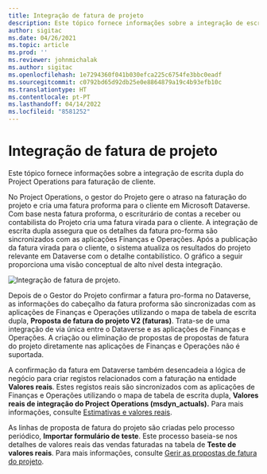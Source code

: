 ```yaml
---
title: Integração de fatura de projeto
description: Este tópico fornece informações sobre a integração de escrita dupla do Project Operations para faturação de cliente.
author: sigitac
ms.date: 04/26/2021
ms.topic: article
ms.prod: ''
ms.reviewer: johnmichalak
ms.author: sigitac
ms.openlocfilehash: 1e7294360f041b030efca225c6754fe3bbc0eadf
ms.sourcegitcommit: c0792bd65d92db25e0e8864879a19c4b93efb10c
ms.translationtype: HT
ms.contentlocale: pt-PT
ms.lasthandoff: 04/14/2022
ms.locfileid: "8581252"
---
```

# <a name="project-invoice-integration"></a>Integração de fatura de projeto

Este tópico fornece informações sobre a integração de escrita dupla do Project Operations para faturação de cliente.

No Project Operations, o gestor do Projeto gere o atraso na faturação do projeto e cria uma fatura proforma para o cliente em Microsoft Dataverse. Com base nesta fatura proforma, o escriturário de contas a receber ou contabilista do Projeto cria uma fatura virada para o cliente. A integração de escrita dupla assegura que os detalhes da fatura pro-forma são sincronizados com as aplicações Finanças e Operações. Após a publicação da fatura virada para o cliente, o sistema atualiza os resultados do projeto relevante em Dataverse com o detalhe contabilístico. O gráfico a seguir proporciona uma visão conceptual de alto nível desta integração.

   ![Integração de fatura de projeto.](./media/DW5Invoicing.png)

Depois de o Gestor do Projeto confirmar a fatura pro-forma no Dataverse, as informações do cabeçalho da fatura proforma são sincronizadas com as aplicações de Finanças e Operações utilizando o mapa de tabela de escrita dupla, **Proposta de fatura do projeto V2 (faturas)**. Trata-se de uma integração de via única entre o Dataverse e as aplicações de Finanças e Operações. A criação ou eliminação de propostas de propostas de fatura do projeto diretamente nas aplicações de Finanças e Operações não é suportada.

A confirmação da fatura em Dataverse também desencadeia a lógica de negócio para criar registos relacionados com a faturação na entidade **Valores reais**. Estes registos reais são sincronizados com as aplicações de Finanças e Operações utilizando o mapa de tabela de escrita dupla, **Valores reais de integração do Project Operations (msdyn\_actuals).** Para mais informações, consulte [Estimativas e valores reais](resource-dual-write-estimates-actuals.md). 

As linhas de proposta de fatura do projeto são criadas pelo processo periódico, **Importar formulário de teste**. Este processo baseia-se nos detalhes de valores reais das vendas faturadas na tabela de **Teste de valores reais**. Para mais informações, consulte [Gerir as propostas de fatura do projeto](../invoicing/format-update-project-invoice-proposals.md#create-project-invoice-proposals). 
